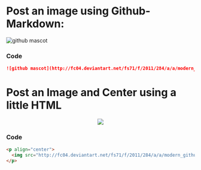 # Post an image using Github-Markdown:

![github mascot](http://fc04.deviantart.net/fs71/f/2011/284/a/a/modern_github_icon_by_dot_mh-d4ci54j.png)


### Code
```md
![github mascot](http://fc04.deviantart.net/fs71/f/2011/284/a/a/modern_github_icon_by_dot_mh-d4ci54j.png)
```

# Post an Image and Center using a little HTML
<p align="center">
  <img src="http://fc04.deviantart.net/fs71/f/2011/284/a/a/modern_github_icon_by_dot_mh-d4ci54j.png">
</p>

### Code
```html
<p align="center">
  <img src="http://fc04.deviantart.net/fs71/f/2011/284/a/a/modern_github_icon_by_dot_mh-d4ci54j.png">
</p>
```
